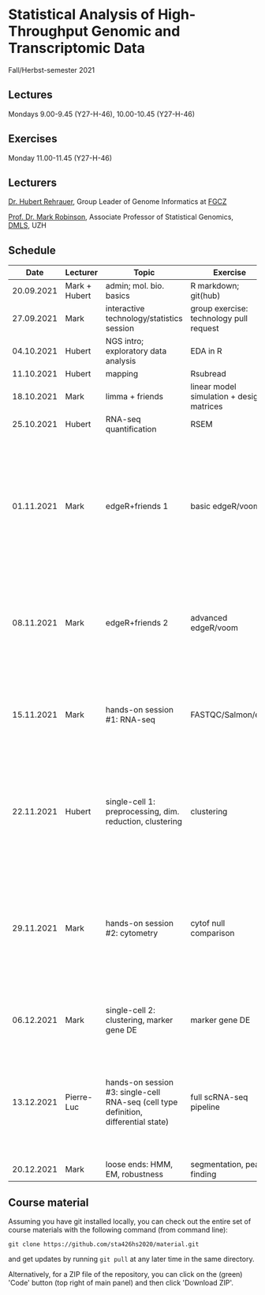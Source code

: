 # Statistical Analysis of High-Throughput Genomic and Transcriptomic Data
Fall/Herbst-semester 2021

## Lectures
Mondays 9.00-9.45 (Y27-H-46), 10.00-10.45 (Y27-H-46)

## Exercises
Monday 11.00-11.45 (Y27-H-46)

## Lecturers

[Dr. Hubert Rehrauer](http://www.fgcz.ch/the-center/people/rehrauer.html), Group Leader of Genome Informatics at [FGCZ](http://www.fgcz.ch/)  

[Prof. Dr. Mark Robinson](https://robinsonlabuzh.github.io/), Associate Professor of Statistical Genomics, [DMLS](https://www.mls.uzh.ch/en.html), UZH  

## Schedule

| Date  | Lecturer | Topic | Exercise | JC1 | JC2 |
| --- | --- | --- | --- | --- | --- |
| 20.09.2021  | Mark + Hubert  | admin; mol. bio. basics | R markdown; git(hub) | | |
| 27.09.2021  | Mark | interactive technology/statistics session  | group exercise: technology pull request | | |
| 04.10.2021  | Hubert | NGS intro; exploratory data analysis | EDA in R | | |
| 11.10.2021  | Hubert | mapping  | Rsubread | | |
| 18.10.2021  | Mark | limma + friends | linear model simulation + design matrices | | |
| 25.10.2021  | Hubert | RNA-seq quantification | RSEM  | X | X |
| 01.11.2021  | Mark | edgeR+friends 1 | basic edgeR/voom | [OUTRIDER: A Statistical Method for Detecting Aberrantly Expressed Genes in RNA Sequencing Data](https://www.cell.com/ajhg/fulltext/S0002-9297(18)30401-4) (BT, KN)  | [Powerful and robust non-parametric association testing for microbiome data via a zero-inflated quantile approach (ZINQ)](https://microbiomejournal.biomedcentral.com/articles/10.1186/s40168-021-01129-3) (RM, DS) |
| 08.11.2021  | Mark | edgeR+friends 2 | advanced edgeR/voom| [ZeitZeiger: supervised learning for high-dimensional data from an oscillatory system](https://dx.doi.org/10.1093%2Fnar%2Fgkw030) (TB, OF) | X |
| 15.11.2021  | Mark | hands-on session #1: RNA-seq  | FASTQC/Salmon/etc. | [Differential abundance testing on single-cell data using k-nearest neighbor graphs](https://www.nature.com/articles/s41587-021-01033-z) (VW, JL) | X |
| 22.11.2021  | Hubert | single-cell 1: preprocessing, dim. reduction, clustering | clustering | [A variable selection approach for highly correlated predictors in high-dimensional genomic data](https://academic.oup.com/bioinformatics/article/37/16/2238/6146520?login=true) (SV,PN) | X |
| 29.11.2021  | Mark | hands-on session #2: cytometry  | cytof null comparison | [A test metric for assessing single-cell RNA-seq batch correction](https://www.nature.com/articles/s41592-018-0254-1) (YX,ZL)| [Identifying cellular-to-phenotype associations by elucidating hierarchical relationships in high-dimensional cytometry data](https://www.biorxiv.org/content/10.1101/2021.07.08.451609v2) (TJ, AP) |
| 06.12.2021  | Mark | single-cell 2: clustering, marker gene DE  | marker gene DE | [Causal inference in genetic trio studies](https://www.pnas.org/content/117/39/24117) (CG, DC) | X |
| 13.12.2021  | Pierre-Luc | hands-on session #3: single-cell RNA-seq (cell type definition, differential state)  | full scRNA-seq pipeline | [CellPhoneDB: inferring cell–cell communication from combined expression of multi-subunit ligand–receptor complexes](https://www.nature.com/articles/s41596-020-0292-x) (KC, SG) | [TedSim: temporal dynamics simulation of single cell RNA-sequencing data and cell division history](https://www.biorxiv.org/content/10.1101/2021.06.21.449283v2.abstract) (JW, NZ) |
| 20.12.2021  | Mark | loose ends: HMM, EM, robustness   | segmentation, peak finding | X | X |
 

## Course material

Assuming you have git installed locally, you can check out the entire set of course materials with the following command (from command line):
```
git clone https://github.com/sta426hs2020/material.git
```  
and get updates by running `git pull` at any later time in the same directory.

Alternatively, for a ZIP file of the repository, you can click on the (green) 'Code' button (top right of main panel) and then click 'Download ZIP'.

